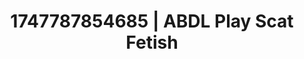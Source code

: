 ---
categories:
- Sensual cosplay
- Stepsister roleplay
- Subtle kink
- Erotic voice acting
- Sensual slow talk
image: /assets/images/1747787854685.jpg
layout: post
seo:
  description: Featured content with premium ABDL Play, Scat Fetish. HD images available.
  keywords: ABDL Play, Scat Fetish
  og_image: /assets/images/1747787854685.jpg
  schema_type: VisualArtwork
tags:
- ABDL Play
- '#1747787854685'
- Scat Fetish
title: 1747787854685 | ABDL Play Scat Fetish
---